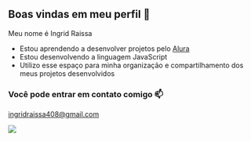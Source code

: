 ## Boas vindas em meu perfil 🐉

Meu nome é Ingrid Raissa
- Estou aprendendo a desenvolver projetos pelo [Alura](https://www.alura.com.br)
- Estou desenvolvendo a linguagem JavaScript
- Utilizo esse espaço para minha organização e compartilhamento dos meus projetos desenvolvidos

### Você pode entrar em contato comigo 📫

ingridraissa408@gmail.com

![](https://media.tenor.com/JlsUhu53d34AAAAi/rosas.gif)
